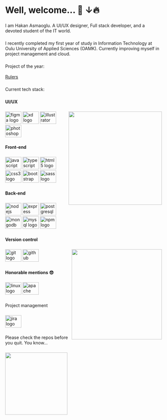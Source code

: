 <h1 align="left">Well, welcome... 🫵 ↓🔥</h1>

###

<p align="left">I am Hakan Asmaoglu. A UI/UX designer, Full stack developer, and a devoted student of the IT world.</p>

###

<p align="left">I recently completed my first year of study in Information Technology at Oulu University of Applied Sciences (OAMK). Currently improving myself in project management and cloud.</p>

###

<p align="left">Project of the year:<br><br><a href="https://rulers-sh.com/">Rulers</a></p>

###

<p align="left">Current tech stack:</p>

###

<h4 align="left">UI/UX</h4>

###

<img align="right" height="300" src="https://thumbs.gfycat.com/ColorfulDimAlligatorgar-max-1mb.gif"  />

###

<div align="left">
  <img src="https://cdn.jsdelivr.net/gh/devicons/devicon/icons/figma/figma-original.svg" height="40" width="52" alt="figma logo"  />
  <img src="https://cdn.jsdelivr.net/gh/devicons/devicon/icons/xd/xd-plain.svg" height="40" width="52" alt="xd logo"  />
  <img src="https://cdn.jsdelivr.net/gh/devicons/devicon/icons/illustrator/illustrator-plain.svg" height="40" width="52" alt="illustrator logo"  />
  <img src="https://cdn.jsdelivr.net/gh/devicons/devicon/icons/photoshop/photoshop-plain.svg" height="40" width="52" alt="photoshop logo"  />
</div>

###

<h4 align="left">Front-end</h4>

###

<div align="left">
  <img src="https://cdn.jsdelivr.net/gh/devicons/devicon/icons/javascript/javascript-original.svg" height="40" width="52" alt="javascript logo"  />
  <img src="https://cdn.jsdelivr.net/gh/devicons/devicon/icons/typescript/typescript-original.svg" height="40" width="52" alt="typescript logo"  />
  <img src="https://cdn.jsdelivr.net/gh/devicons/devicon/icons/html5/html5-original.svg" height="40" width="52" alt="html5 logo"  />
  <img src="https://cdn.jsdelivr.net/gh/devicons/devicon/icons/css3/css3-original.svg" height="40" width="52" alt="css3 logo"  />
  <img src="https://cdn.jsdelivr.net/gh/devicons/devicon/icons/bootstrap/bootstrap-original.svg" height="40" width="52" alt="bootstrap logo"  />
  <img src="https://cdn.jsdelivr.net/gh/devicons/devicon/icons/sass/sass-original.svg" height="40" width="52" alt="sass logo"  />
</div>

###

<h4 align="left">Back-end</h4>

###

<div align="left">
  <img src="https://cdn.jsdelivr.net/gh/devicons/devicon/icons/nodejs/nodejs-original.svg" height="40" width="52" alt="nodejs logo"  />
  <img src="https://cdn.jsdelivr.net/gh/devicons/devicon/icons/express/express-original.svg" height="40" width="52" alt="express logo"  />
  <img src="https://cdn.jsdelivr.net/gh/devicons/devicon/icons/postgresql/postgresql-original.svg" height="40" width="52" alt="postgresql logo"  />
  <img src="https://cdn.jsdelivr.net/gh/devicons/devicon/icons/mongodb/mongodb-original.svg" height="40" width="52" alt="mongodb logo"  />
  <img src="https://cdn.jsdelivr.net/gh/devicons/devicon/icons/mysql/mysql-original.svg" height="40" width="52" alt="mysql logo"  />
  <img src="https://cdn.jsdelivr.net/gh/devicons/devicon/icons/npm/npm-original-wordmark.svg" height="40" width="52" alt="npm logo"  />
</div>

###

<h4 align="left">Version control</h4>

###

<img align="right" height="290" src="https://media3.giphy.com/media/KmHueA88mFABT9GkkR/giphy.gif?cid=6c09b95257e90cf85954f27befddc0e6e5a7fcb7254e274b&ep=v1_internal_gifs_gifId&rid=giphy.gif&ct=g"  />

###

<div align="left">
  <img src="https://cdn.jsdelivr.net/gh/devicons/devicon/icons/git/git-original.svg" height="40" width="52" alt="git logo"  />
  <img src="https://cdn.jsdelivr.net/gh/devicons/devicon/icons/github/github-original.svg" height="40" width="52" alt="github logo"  />
</div>

###

<h4 align="left">Honorable mentions 😎</h4>

###

<div align="left">
  <img src="https://cdn.jsdelivr.net/gh/devicons/devicon/icons/linux/linux-original.svg" height="40" width="52" alt="linux logo"  />
  <img src="https://cdn.jsdelivr.net/gh/devicons/devicon/icons/apache/apache-original.svg" height="40" width="52" alt="apache logo"  />
</div>

###

<p align="left">Project management</p>

###

<div align="left">
  <img src="https://cdn.jsdelivr.net/gh/devicons/devicon/icons/jira/jira-original.svg" height="40" width="52" alt="jira logo"  />
</div>

###

<p align="left"></p>

###

<p align="left">Please check the repos before you quit. You know...</p>

###

<img align="left" height="200" src="https://res.cloudinary.com/practicaldev/image/fetch/s--TcYv6j9o--/c_limit%2Cf_auto%2Cfl_progressive%2Cq_auto%2Cw_880/https://149351115.v2.pressablecdn.com/wp-content/uploads/2017/05/meme.jpeg"  />

###
